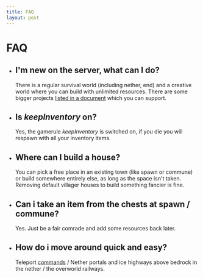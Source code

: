 ```yaml
---
title: FAQ
layout: post
---
```

# FAQ

- ## I'm new on the server, what can I do?
   There is a regular survival world (including nether, end) and a creative world where you can build with unlimited resources.
   There are some bigger projects [listed in a document](links.md) which you can support. 
- ## Is *keepInventory* on?
   Yes, the gamerule *keepInventory* is switched on, if you die you will respawn with all your inventory items.
- ## Where can I build a house?
   You can pick a free place in an existing town (like spawn or commune) or build somewhere entirely else, as long as the space isn't taken. Removing default villager houses to build something fancier is fine.
- ## Can i take an item from the chests at spawn / commune?
   Yes. Just be a fair comrade and add some resources back later.
- ## How do i move around quick and easy?
   Teleport [commands](commands.md) / Nether portals and ice highways above bedrock in the nether / the overworld railways.
